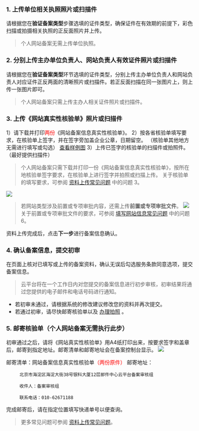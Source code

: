 


### 1. 上传单位相关执照照片或扫描件

请根据您在**验证备案类型**步骤选填的证件类型，确保证件在有效期的前提下，彩色扫描或拍摄相关执照的正反面照片并上传。

>个人网站备案无需上传单位执照。

### 2. 分别上传主办单位负责人、网站负责人有效证件照片或扫描件

请根据您在**验证备案类型**环节选填的证件类型，分别上传主办单位负责人和网站负责人对应证件正反两面的清晰照片或扫描件。若正反面扫描在同一张图片上，则上传一张图片即可。

>个人网站备案只需上传主办人相关证件照片或扫描件。

### 3. 上传《网站真实性核验单》照片或扫描件

1）请下载并打印<font color='red'>两份</font>《网站备案信息真实性核验单》。
2）按各省核验单填写要求，在核验单上签字，并在签字旁加盖企业公章，日期留空。
（核验单其他地方无需进行填写或勾选）
[查看样例图](http://imgcache.tce.fsphere.cn/image/mc.qcloudimg.com/static/img/0e7f2dbdc1e9e620b27b6f1a09347e50/9.jpg)
3）上传已签字的核验单的扫描件或拍照件。（最好提供扫描件）

>个人网站备案只需下载并打印一份《网站备案信息真实性核验单》，按所在地核验单签字要求，在核验单上进行签字并拍照或扫描上传。
>关于核验单的填写要求，可参阅 [资料上传常见问题](http://tce.fsphere.cn/document/product/243/9588) 中的问题 3。

![](http://imgcache.tce.fsphere.cn/image/i.imgur.com/UrXEzDG.jpg)



>若网站类型涉及前置或专项审批内容，还需上传**前置或专项审批文件**。 
![](http://imgcache.tce.fsphere.cn/image/mc.qcloudimg.com/static/img/3e8142445f2199513915669d9a755631/12.jpg)
关于前置或专项审批文件的要求，可参阅 [填写网站信息常见问题](http://tce.fsphere.cn/document/product/243/9587) 中的问题 6。

资料上传完成后，点击**下一步**进行备案信息确认。

### 4. 确认备案信息，提交初审

在页面上核对已填写或上传的备案资料，确认无误后勾选服务条款同意选项，提交备案信息。
>云平台将在一个工作日内对您提交的备案信息进行初步审核，初审结果将通过您提供的电子邮件和电话号码进行通知。

- 若初审未通过，请根据系统的修改建议修改您的资料并再次提交。
- 若通过初审，请尽快邮寄核验单以及 [办理拍照](http://tce.fsphere.cn/document/product/243/9549) 。

### 5. 邮寄核验单（个人网站备案无需执行此步）

初审通过之后，请将《网站真实性核验单》用A4纸打印出来，按要求签字和盖章后，邮寄到指定地址。邮寄清单和邮寄地址会在备案控制台显示。
![](http://imgcache.tce.fsphere.cn/image/mc.qcloudimg.com/static/img/1ebd35df99dcc88839d92e4b64f6d857/11.jpg)

邮寄清单：网站备案信息真实性核验单<font color='red'>（两份原件）</font>
邮寄地址：

         北京市海淀区海淀大街38号银科大厦12层邮件中心云平台备案审核组

         收件人：备案审核组

         联系电话：010-62671188

完成邮寄后，请在指定位置填写快递单号以便查询。

>更多常见问题可参阅 [资料上传常见问题](http://tce.fsphere.cn/document/product/243/9588)。
